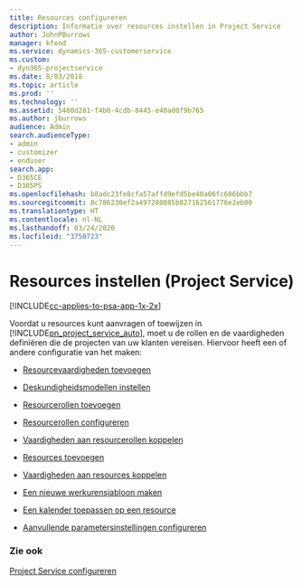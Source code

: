```yaml
---
title: Resources configureren
description: Informatie over resources instellen in Project Service
author: JohnPBurrows
manager: kfend
ms.service: dynamics-365-customerservice
ms.custom:
- dyn365-projectservice
ms.date: 8/03/2018
ms.topic: article
ms.prod: ''
ms.technology: ''
ms.assetid: 5480d281-f4b0-4cdb-8445-e40ad0f9b765
ms.author: jburrows
audience: Admin
search.audienceType:
- admin
- customizer
- enduser
search.app:
- D365CE
- D365PS
ms.openlocfilehash: b8adc23fe8cfa57affd9efd5be40a06fc686bbb7
ms.sourcegitcommit: 8c786230ef2a497280885b827162561776e2eb00
ms.translationtype: HT
ms.contentlocale: nl-NL
ms.lasthandoff: 03/24/2020
ms.locfileid: "3750723"
---
```

# <a name="set-up-resources-project-service"></a>Resources instellen (Project Service)

[!INCLUDE[cc-applies-to-psa-app-1x-2x](../includes/cc-applies-to-psa-app-1x-2x.md)]

Voordat u resources kunt aanvragen of toewijzen in [!INCLUDE[pn_project_service_auto](../includes/pn-project-service-auto.md)], moet u de rollen en de vaardigheden definiëren die de projecten van uw klanten vereisen. Hiervoor heeft een of andere configuratie van het maken:  
  
-   [Resourcevaardigheden toevoegen](../project-service/add-resource-skills.md)  
  
-   [Deskundigheidsmodellen instellen](../project-service/set-up-proficiency-models.md)  
  
-   [Resourcerollen toevoegen](../project-service/add-resource-roles.md)  
  
-   [Resourcerollen configureren](../project-service/configure-resource-roles.md)  
  
-   [Vaardigheden aan resourcerollen koppelen](../project-service/associate-skills-with-resource-roles.md)  
  
-   [Resources toevoegen](../project-service/add-resources.md)  
  
-   [Vaardigheden aan resources koppelen](../project-service/associate-skills-with-resources.md)  
  
-   [Een nieuwe werkurensjabloon maken](../project-service/create-work-hours-template.md)  
  
-   [Een kalender toepassen op een resource](../project-service/apply-calendar-resource.md)  
  
-   [Aanvullende parametersinstellingen configureren](../project-service/configure-additional-parameters-settings.md)  
  
### <a name="see-also"></a>Zie ook  
 [Project Service configureren](../project-service/configure.md)
